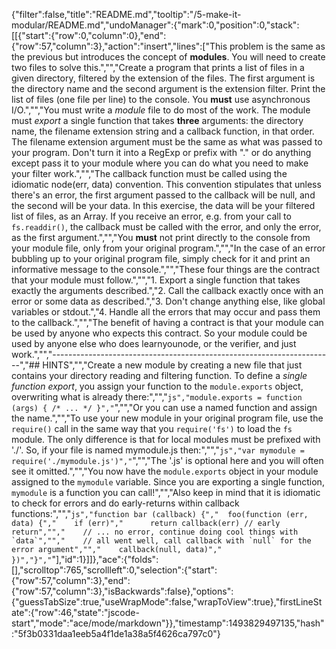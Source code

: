 {"filter":false,"title":"README.md","tooltip":"/5-make-it-modular/README.md","undoManager":{"mark":0,"position":0,"stack":[[{"start":{"row":0,"column":0},"end":{"row":57,"column":3},"action":"insert","lines":["This problem is the same as the previous but introduces the concept of **modules**. You will need to create two files to solve this.","","Create a program that prints a list of files in a given directory, filtered by the extension of the files. The first argument is the directory name and the second argument is the extension filter. Print the list of files (one file per line) to the console. You **must** use asynchronous I/O.","","You must write a *module* file to do most of the work. The module must *export* a single function that takes **three** arguments: the directory name, the filename extension string and a callback function, in that order. The filename extension argument must be the same as what was passed to your program. Don't turn it into a RegExp or prefix with \".\" or do anything except pass it to your module where you can do what you need to make your filter work.","","The callback function must be called using the idiomatic node(err, data) convention. This convention stipulates that unless there's an error, the first argument passed to the callback will be null, and the second will be your data. In this exercise, the data will be your filtered list of files, as an Array. If you receive an error, e.g. from your call to  `fs.readdir()`, the callback must be called with the error, and only the error, as the first argument.","","You **must** not print directly to the console from your module file, only from your original program.","","In the case of an error bubbling up to your original program file, simply check for it and print an informative message to the console.","","These four things are the contract that your module must follow.","","1. Export a single function that takes exactly the arguments described.","2. Call the callback exactly once with an error or some data as described.","3. Don't change anything else, like global variables or stdout.","4. Handle all the errors that may occur and pass them to the callback.","","The benefit of having a contract is that your module can be used by anyone who expects this contract. So your module could be used by anyone else who does learnyounode, or the verifier, and just work.","","----------------------------------------------------------------------","## HINTS","","Create a new module by creating a new file that just contains your directory reading and filtering function. To define a *single function* *export*, you assign your function to the `module.exports` object, overwriting what is already there:","","```js","module.exports = function (args) { /* ... */ }","```","","Or you can use a named function and assign the name.","","To use your new module in your original program file, use the `require()` call in the same way that you `require('fs')` to load the `fs` module. The only difference is that for local modules must be prefixed with './'. So, if your file is named mymodule.js then:","","```js","var mymodule = require('./mymodule.js')","```","","The '.js' is optional here and you will often see it omitted.","","You now have the `module.exports` object in your module assigned to the `mymodule` variable. Since you are exporting a single function, `mymodule` is a function you can call!","","Also keep in mind that it is idiomatic to check for errors and do early-returns within callback functions:","","```js","function bar (callback) {","  foo(function (err, data) {","    if (err)","      return callback(err) // early return","","    // ... no error, continue doing cool things with `data`","","    // all went well, call callback with `null` for the error argument","","    callback(null, data)","  })","}","```"],"id":1}]]},"ace":{"folds":[],"scrolltop":765,"scrollleft":0,"selection":{"start":{"row":57,"column":3},"end":{"row":57,"column":3},"isBackwards":false},"options":{"guessTabSize":true,"useWrapMode":false,"wrapToView":true},"firstLineState":{"row":46,"state":"jscode-start","mode":"ace/mode/markdown"}},"timestamp":1493829497135,"hash":"5f3b0331daa1eeb5a4f1de1a38a5f4626ca797c0"}